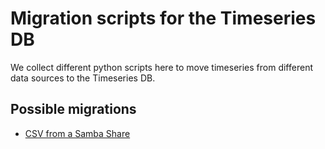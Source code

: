 # Migration scripts for the Timeseries DB

We collect different python scripts here to move timeseries from different data sources to the Timeseries DB.

## Possible migrations

- [CSV from a Samba Share](examples/CSV%20from%20Samba%20Share)
